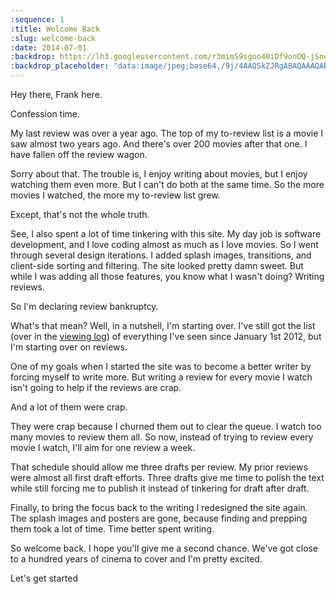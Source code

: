 ```yaml
---
:sequence: 1
:title: Welcome Back
:slug: welcome-back
:date: 2014-07-01
:backdrop: https://lh3.googleusercontent.com/r3mimS9sgoo40iDf9onOQ-jSneqQREYYBcig4u4Wlp-8Hl9XDbmKdGyQT9jXvaduU7RoQUxiXdI6=w1000-l75-rj
:backdrop_placeholder: "data:image/jpeg;base64,/9j/4AAQSkZJRgABAQAAAQABAAD/2wCEACgcHiMeGSgjISMtKygwPGRBPDc3PHtYXUlkkYCZlo+AjIqgtObDoKrarYqMyP/L2u71////m8H////6/+b9//gBKy0tPDU8dkFBdviZjKX4+Pj4+Pj4+Pj47Oz47Pj47Oz47Pj47Ozs7Pjs+Pj4+Ozs7Ozs7Pj4+Ozs7Pjs+Pj47P/AABEIAAsAFAMBIgACEQEDEQH/xAAYAAACAwAAAAAAAAAAAAAAAAACBAADBf/EAB8QAAICAgEFAAAAAAAAAAAAAAECABESMQMEE0Fhsf/EABUBAQEAAAAAAAAAAAAAAAAAAAEA/8QAFBEBAAAAAAAAAAAAAAAAAAAAAP/aAAwDAQACEQMRAD8Az1J0Nxjm43VM3VDiaOI+xfphlyC/CmEhLNRNgqYoHcJO1X1Ukrkgn//Z"
---
```


Hey there, Frank here.

Confession time.

My last review was over a year ago. The top of my to-review list is a movie I saw almost two years ago. And there's over 200 movies after that one. I have fallen off the review wagon.

Sorry about that. The trouble is, I enjoy writing about movies, but I enjoy watching them even more. But I can't do both at the same time. So the more movies I watched, the more my to-review list grew.

Except, that's not the whole truth.

See, I also spent a lot of time tinkering with this site. My day job is software development, and I love coding almost as much as I love movies. So I went through several design iterations. I added splash images, transitions, and client-side sorting and filtering. The site looked pretty damn sweet. But while I was adding all those features, you know what I wasn't doing? Writing reviews.

So I'm declaring review bankruptcy.

What's that mean? Well, in a nutshell, I'm starting over. I've still got the list (over in the [viewing log](/viewings)) of everything I've seen since January 1st 2012, but I'm starting over on reviews.

One of my goals when I started the site was to become a better writer by forcing myself to write more. But writing a review for every movie I watch isn't going to help if the reviews are crap.

And a lot of them were crap.

They were crap because I churned them out to clear the queue. I watch too many movies to review them all. So now, instead of trying to review every movie I watch, I'll aim for one review a week.

That schedule should allow me three drafts per review. My prior reviews were almost all first draft efforts. Three drafts give me time to polish the text while still forcing me to publish it instead of tinkering for draft after draft.

Finally, to bring the focus back to the writing I redesigned the site again. The splash images and posters are gone, because finding and prepping them took a lot of time. Time better spent writing.

So welcome back. I hope you'll give me a second chance. We've got close to a hundred years of cinema to cover and I'm pretty excited.

Let's get started